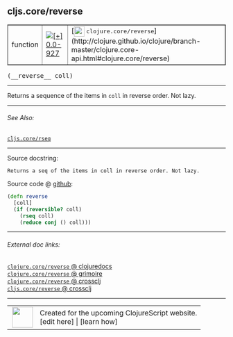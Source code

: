 ## cljs.core/reverse



 <table border="1">
<tr>
<td>function</td>
<td><a href="https://github.com/cljsinfo/cljs-api-docs/tree/0.0-927"><img valign="middle" alt="[+] 0.0-927" title="Added in 0.0-927" src="https://img.shields.io/badge/+-0.0--927-lightgrey.svg"></a> </td>
<td>
[<img height="24px" valign="middle" src="http://i.imgur.com/1GjPKvB.png"> <samp>clojure.core/reverse</samp>](http://clojure.github.io/clojure/branch-master/clojure.core-api.html#clojure.core/reverse)
</td>
</tr>
</table>


 <samp>
(__reverse__ coll)<br>
</samp>

---

Returns a sequence of the items in `coll` in reverse order. Not lazy.



---


###### See Also:

[`cljs.core/rseq`](../cljs.core/rseq.md)<br>

---


Source docstring:

```
Returns a seq of the items in coll in reverse order. Not lazy.
```


Source code @ [github](https://github.com/clojure/clojurescript/blob/r1.7.228/src/main/cljs/cljs/core.cljs#L2834-L2839):

```clj
(defn reverse
  [coll]
  (if (reversible? coll)
    (rseq coll)
    (reduce conj () coll)))
```

<!--
Repo - tag - source tree - lines:

 <pre>
clojurescript @ r1.7.228
└── src
    └── main
        └── cljs
            └── cljs
                └── <ins>[core.cljs:2834-2839](https://github.com/clojure/clojurescript/blob/r1.7.228/src/main/cljs/cljs/core.cljs#L2834-L2839)</ins>
</pre>

-->

---



###### External doc links:

[`clojure.core/reverse` @ clojuredocs](http://clojuredocs.org/clojure.core/reverse)<br>
[`clojure.core/reverse` @ grimoire](http://conj.io/store/v1/org.clojure/clojure/1.7.0-beta3/clj/clojure.core/reverse/)<br>
[`clojure.core/reverse` @ crossclj](http://crossclj.info/fun/clojure.core/reverse.html)<br>
[`cljs.core/reverse` @ crossclj](http://crossclj.info/fun/cljs.core.cljs/reverse.html)<br>

---

 <table>
<tr><td>
<img valign="middle" align="right" width="48px" src="http://i.imgur.com/Hi20huC.png">
</td><td>
Created for the upcoming ClojureScript website.<br>
[edit here] | [learn how]
</td></tr></table>

[edit here]:https://github.com/cljsinfo/cljs-api-docs/blob/master/cljsdoc/cljs.core/reverse.cljsdoc
[learn how]:https://github.com/cljsinfo/cljs-api-docs/wiki/cljsdoc-files

<!--

This information was too distracting to show to readers, but I'll leave it
commented here since it is helpful to:

- pretty-print the data used to generate this document
- and show how to retrieve that data



The API data for this symbol:

```clj
{:description "Returns a sequence of the items in `coll` in reverse order. Not lazy.",
 :ns "cljs.core",
 :name "reverse",
 :signature ["[coll]"],
 :history [["+" "0.0-927"]],
 :type "function",
 :related ["cljs.core/rseq"],
 :full-name-encode "cljs.core/reverse",
 :source {:code "(defn reverse\n  [coll]\n  (if (reversible? coll)\n    (rseq coll)\n    (reduce conj () coll)))",
          :title "Source code",
          :repo "clojurescript",
          :tag "r1.7.228",
          :filename "src/main/cljs/cljs/core.cljs",
          :lines [2834 2839]},
 :full-name "cljs.core/reverse",
 :clj-symbol "clojure.core/reverse",
 :docstring "Returns a seq of the items in coll in reverse order. Not lazy."}

```

Retrieve the API data for this symbol:

```clj
;; from Clojure REPL
(require '[clojure.edn :as edn])
(-> (slurp "https://raw.githubusercontent.com/cljsinfo/cljs-api-docs/catalog/cljs-api.edn")
    (edn/read-string)
    (get-in [:symbols "cljs.core/reverse"]))
```

-->
